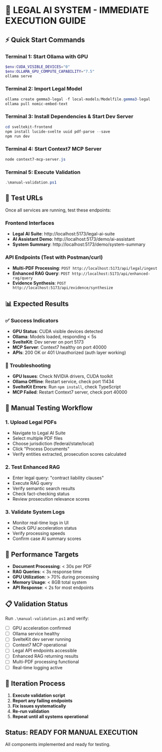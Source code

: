 # 🚀 LEGAL AI SYSTEM - IMMEDIATE EXECUTION GUIDE

## ⚡ Quick Start Commands

### Terminal 1: Start Ollama with GPU
```powershell
$env:CUDA_VISIBLE_DEVICES="0"
$env:OLLAMA_GPU_COMPUTE_CAPABILITY="7.5"
ollama serve
```

### Terminal 2: Import Legal Model
```powershell
ollama create gemma3-legal -f local-models/Modelfile.gemma3-legal
ollama pull nomic-embed-text
```

### Terminal 3: Install Dependencies & Start Dev Server
```powershell
cd sveltekit-frontend
npm install lucide-svelte uuid pdf-parse --save
npm run dev
```

### Terminal 4: Start Context7 MCP Server
```powershell
node context7-mcp-server.js
```

### Terminal 5: Execute Validation
```powershell
.\manual-validation.ps1
```

## 🎯 Test URLs

Once all services are running, test these endpoints:

### Frontend Interfaces
- **Legal AI Suite**: http://localhost:5173/legal-ai-suite
- **AI Assistant Demo**: http://localhost:5173/demo/ai-assistant  
- **System Summary**: http://localhost:5173/demo/system-summary

### API Endpoints (Test with Postman/curl)
- **Multi-PDF Processing**: `POST http://localhost:5173/api/legal/ingest`
- **Enhanced RAG Query**: `POST http://localhost:5173/api/enhanced-rag/query`
- **Evidence Synthesis**: `POST http://localhost:5173/api/evidence/synthesize`

## 📊 Expected Results

### ✅ Success Indicators
- **GPU Status**: CUDA visible devices detected
- **Ollama**: Models loaded, responding < 5s
- **SvelteKit**: Dev server on port 5173
- **MCP Server**: Context7 healthy on port 40000
- **APIs**: 200 OK or 401 Unauthorized (auth layer working)

### 🔧 Troubleshooting
- **GPU Issues**: Check NVIDIA drivers, CUDA toolkit
- **Ollama Offline**: Restart service, check port 11434
- **SvelteKit Errors**: Run `npm install`, check TypeScript
- **MCP Failed**: Restart Context7 server, check port 40000

## 🧪 Manual Testing Workflow

### 1. Upload Legal PDFs
- Navigate to Legal AI Suite
- Select multiple PDF files
- Choose jurisdiction (federal/state/local)
- Click "Process Documents"
- Verify entities extracted, prosecution scores calculated

### 2. Test Enhanced RAG
- Enter legal query: "contract liability clauses"
- Execute RAG query
- Verify semantic search results
- Check fact-checking status
- Review prosecution relevance scores

### 3. Validate System Logs
- Monitor real-time logs in UI
- Check GPU acceleration status
- Verify processing speeds
- Confirm case AI summary scores

## 🎯 Performance Targets

- **Document Processing**: < 30s per PDF
- **RAG Queries**: < 3s response time
- **GPU Utilization**: > 70% during processing
- **Memory Usage**: < 8GB total system
- **API Response**: < 2s for most endpoints

## 📋 Validation Status

Run `.\manual-validation.ps1` and verify:
- [ ] GPU acceleration confirmed
- [ ] Ollama service healthy
- [ ] SvelteKit dev server running
- [ ] Context7 MCP operational
- [ ] Legal API endpoints accessible
- [ ] Enhanced RAG returning results
- [ ] Multi-PDF processing functional
- [ ] Real-time logging active

## 🔄 Iteration Process

1. **Execute validation script**
2. **Report any failing endpoints**
3. **Fix issues systematically**
4. **Re-run validation**
5. **Repeat until all systems operational**

## Status: READY FOR MANUAL EXECUTION
All components implemented and ready for testing.